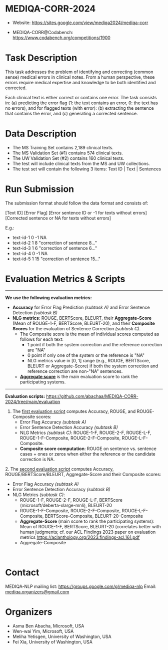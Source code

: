 # MEDIQA-CORR-2024

* Website: <https://sites.google.com/view/mediqa2024/mediqa-corr>

* MEDIQA-CORR@Codabench: <https://www.codabench.org/competitions/1900>

# Task Description

This task addresses the problem of identifying and correcting (common sense) medical errors in clinical notes. 
From a human perspective, these errors require medical expertise and knowledge to be both identified and corrected. 

Each clinical text is either correct or contains one error. The task consists in:
(a) predicting the error flag (1: the text contains an error, 0: the text has no errors),
and for flagged texts (with error):
(b) extracting the sentence that contains the error, and
(c) generating a corrected sentence.

# Data Description
* The MS Training Set contains 2,189 clinical texts.
* The MS Validation Set (#1) contains 574 clinical texts. 
* The UW Validation Set (#2) contains 160 clinical texts. 
* The test will include clinical texts from the MS and UW collections.
* The test set will contain the following 3 items: Text ID | Text | Sentences

# Run Submission
The submission format should follow the data format and consists of:

[Text ID] [Error Flag] [Error sentence ID or -1 for texts without errors] [Corrected sentence or NA for texts without errors]

  E.g.:
  * text-id-1 0 -1 NA
  * text-id-2 1 8 "correction of sentence 8..."
  * text-id-3 1 6 "correction of sentence 6..."
  * text-id-4 0 -1 NA
  * text-id-5 1 15 "correction of sentence 15..."

# Evaluation Metrics & Scripts 

---
**We use the following evaluation metrics:**
-  **Accuracy** for Error Flag Prediction _(subtask A)_ and Error Sentence Detection _(subtask B)_
-  **NLG metrics**: ROUGE, BERTScore, BLEURT, their **Aggregate-Score** (Mean of ROUGE-1-F, BERTScore, BLEURT-20), and their **Composite Scores** for the evaluation of Sentence Correction _(subtask C)_.
    -  The Composite score is the mean of individual scores computed as follows for each text: ​
       - 1 point if both the system correction and the reference correction are "NA"​
       -  0 point if only one of the system or the reference is "NA"​
       -  NLG metrics value in [0, 1] range (e.g., ROUGE, BERTScore, BLEURT or Aggregate-Score) if both the system correction and reference correction are non-"NA" sentences.
    -  <ins>**Aggregate score**</ins> is the main evaluation score to rank the participating systems. 

---

**Evaluation scripts:** <https://github.com/abachaa/MEDIQA-CORR-2024/tree/main/evaluation>

1. The [first evaluation script](https://github.com/abachaa/MEDIQA-CORR-2024/blob/main/evaluation/mediqa-corr-2024-eval-script-1-acc-rouge.ipynb.py) computes Accuracy, ROUGE, and ROUGE-Composite scores:
   - Error Flag Accuracy _(subtask A)_
   - Error Sentence Detection Accuracy _(subtask B)_
   - NLG Metrics _(subtask C)_: ROUGE-1-F, ROUGE-2-F, ROUGE-L-F, ROUGE-1-F-Composite, ROUGE-2-F-Composite, ROUGE-L-F-Composite.
   - **Composite score computation**: ROUGE on sentence vs. sentence cases + ones or zeros when either the reference or the candidate correction is NA. 

​2. The [second evaluation script](https://github.com/abachaa/MEDIQA-CORR-2024/blob/main/evaluation/mediqa-corr-2024-eval-script-2-all-metrics.py) computes Accuracy, ROUGE/BERTScore/BLEURT, Aggregate-Score and their Composite scores: 
   - Error Flag Accuracy _(subtask A)_
   - Error Sentence Detection Accuracy _(subtask B)_
   - NLG Metrics _(subtask C)_:
       - ROUGE-1-F, ROUGE-2-F, ROUGE-L-F, ​BERTScore (microsoft/deberta-xlarge-mnli), BLEURT-20
       - ROUGE-1-F-Composite, ROUGE-2-F-Composite, ROUGE-L-F​-Composite, BERTScore-Composite, BLEURT-20​-Composite
       - **Aggregate-Score** (main score to rank the participating systems): Mean of ROUGE-1-F, BERTScore, BLEURT-20 (correlates better with human judgments; cf. our ACL Findings 2023 paper on evaluation metrics <https://aclanthology.org/2023.findings-acl.161.pdf>
       - Aggregate-Composite

​
# Contact
 MEDIQA-NLP mailing list: https://groups.google.com/g/mediqa-nlp 
 Email: mediqa.organizers@gmail.com 

# Organizers   
* Asma Ben Abacha, Microsoft, USA
* Wen-wai Yim, Microsoft, USA
* Meliha Yetisgen, University of Washington, USA
* Fei Xia, University of Washington, USA
